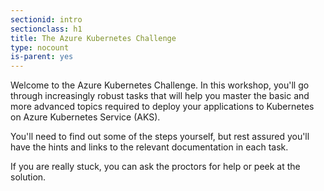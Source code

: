 ```yaml
---
sectionid: intro
sectionclass: h1
title: The Azure Kubernetes Challenge
type: nocount
is-parent: yes
---
```


Welcome to the Azure Kubernetes Challenge. In this workshop, you'll go through increasingly robust tasks that will help you master the basic and more advanced topics required to deploy your applications to Kubernetes on Azure Kubernetes Service (AKS).

You'll need to find out some of the steps yourself, but rest assured you'll have the hints and links to the relevant documentation in each task.

If you are really stuck, you can ask the proctors for help or peek at the solution.